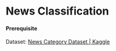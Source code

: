 # News Classification

#### Prerequisite

Dataset: [News Category Dataset | Kaggle](https://www.kaggle.com/rmisra/news-category-dataset)


